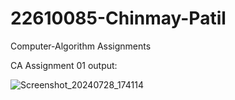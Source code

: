 # 22610085-Chinmay-Patil
Computer-Algorithm Assignments

CA Assignment 01
output:

![Screenshot_20240728_174114](https://github.com/user-attachments/assets/ca790f02-be82-4fbf-86bc-a37e59681fcf)

